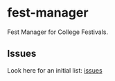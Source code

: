 # fest-manager

Fest Manager for College Festivals.

## Issues

Look here for an initial list: [issues](./doc/issues.md)

